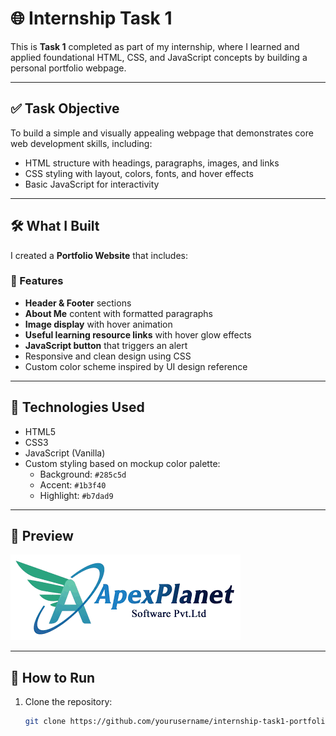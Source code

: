 # 🌐 Internship Task 1 
This is **Task 1** completed as part of my internship, where I learned and applied foundational HTML, CSS, and JavaScript concepts by building a personal portfolio webpage.

---

## ✅ Task Objective

To build a simple and visually appealing webpage that demonstrates core web development skills, including:

- HTML structure with headings, paragraphs, images, and links
- CSS styling with layout, colors, fonts, and hover effects
- Basic JavaScript for interactivity

---

## 🛠️ What I Built

I created a **Portfolio Website** that includes:

### 📌 Features
- **Header & Footer** sections
- **About Me** content with formatted paragraphs
- **Image display** with hover animation
- **Useful learning resource links** with hover glow effects
- **JavaScript button** that triggers an alert
- Responsive and clean design using CSS
- Custom color scheme inspired by UI design reference

---

## 🔧 Technologies Used

- HTML5
- CSS3
- JavaScript (Vanilla)
- Custom styling based on mockup color palette:
  - Background: `#285c5d`
  - Accent: `#1b3f40`
  - Highlight: `#b7dad9`

---

## 📸 Preview

![Screenshot of Webpage](logo.png)

---

## 🚀 How to Run

1. Clone the repository:
   ```bash
   git clone https://github.com/yourusername/internship-task1-portfolio.git
